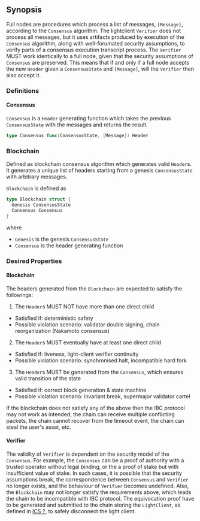 ## Synopsis

Full nodes are procedures which process a list of messages, `[Message]`, according to the
`Consensus` algorithm. The lightclient `Verifier` does not process all messages, but
it uses artifacts produced by execution of the `Consensus` algorithm, along with well-forumated security assumptions, to verify parts of a consensus execution transcript
process. The `Verifier` MUST work identically to a full node, given that the
security assumptions of `Consensus` are preserved. This means that if and only
if a full node accepts the new `Header` given a `ConsensusState` and
`[Message]`, will the `Verifier` then also accept it.

### Definitions

#### Consensus

`Consensus` is a `Header` generating function which takes the previous
`ConsensusState` with the messages and returns the result.

```go
type Consensus func(ConsensusState, [Message]) Header
```

### Blockchain

Defined as blockchain consensus algorithm which generates valid `Header`s.
It generates a unique list of headers starting from a genesis `ConsensusState` with arbitrary
messages.

`Blockchain` is defined as
```go
type Blockchain struct {
  Genesis ConsensusState
  Consensus Consensus
}
```
where
  * `Genesis` is the genesis `ConsensusState`
  * `Consensus` is the header generating function

### Desired Properties

#### Blockchain

The headers generated from the `Blockchain` are expected to satisfy the
followings:

1. The `Header`s MUST NOT have more than one direct child

* Satisfied if: deterministic safety
* Possible violation scenario: validator double signing, chain reorganization (Nakamoto consensus)

2. The `Header`s MUST eventually have at least one direct child

* Satisfied if: liveness, light-client verifier continuity
* Possible violation scenario: synchronised halt, incompatible hard fork

3. The `Header`s MUST be generated from the `Consensus`, which ensures valid transition of the state

* Satisfied if: correct block generation & state machine
* Possible violation scenario: invariant break, supermajor validator cartel

If the blockchain does not satisfy any of the above then the IBC protocol
may not work as intended; the chain can receive multiple conflicting
packets, the chain cannot recover from the timeout event, the chain can
steal the user's asset, etc.

#### Verifier

The validity of `Verifier` is dependent on the security model of the
`Consensus`. For example, the `Consensus` can be a proof of authority with
a trusted operator without legal binding, or the a proof of stake but with
insufficient value of stake. In such cases, it is possible that the
security assumptions break, the correspondence between `Consensus` and
`Verifier` no longer exists, and the behaviour of `Verifier` becomes
undefined. Also, the `Blockchain` may not longer satisfy
the requirements above, which leads the chain to be incompatible with IBC
protocol. The equivocation proof have to be generated and submitted to the
chain storing the `LightClient`, as defined in
[ICS ?](https://github.com/cosmos/ics/issues/53), to safely disconnect the
light client.
